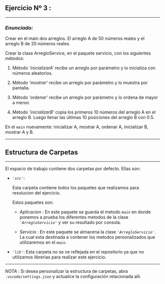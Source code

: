 ## Ejercicio Nº 3 :
----
### *Enunciado:*
<p> 
Crear en el main dos arreglos. El arreglo A de 50 números reales y el arreglo B de 20 números reales. 

Crear la clase ArregloService, en el paquete servicio, con los siguientes métodos:
</p>

1. Método *'inicializarA'* recibe un arreglo por parámetro y lo inicializa con números aleatorios.

2. Método *'mostrar'* recibe un arreglo por parámetro y lo muestra por pantalla.

3. Método *'ordenar'* recibe un arreglo por parámetro y lo ordena de mayor a menor.

4. Método *'inicializarB'* copia los primeros 10 números del arreglo A en el arreglo B. Luego llenar las últimas 10 posiciones del arreglo B con 0.5.

En el `main` nuevamente: inicializar A, mostrar A, ordenar A, inicializar B, mostrar A y B.

---
## Estructura de Carpetas
---
El espacio de trabajo contiene dos carpetas por defecto.
Ellas son:

+ *`'src'`*:
    <p>Esta carpeta contiene todos los paquetes que realizamos para resolucion del ejercicio.</p>

    Estos paquetes son:
    + *Aplicacion* : En este paquete se guarda el metodo *`main`* en donde ponemos a prueba los diferentes metodos de la clase *`'ArregloServicio'`* y ver su resultado por consola.

    + *Servicio* : En este paquete se almacena la clase *`'ArregloServicio'`*. La cual esta destinada a contener los metodos personalizados que utilizaremos en el *`main`*.



+ *`'lib'`*: Esta carpeta no se ve reflejada en el repositorio ya que no utilizamos librerias para realizar este ejercicio.

---

*NOTA* : Si desea personalizar la estructura de carpetas, abra `.vscode/settings.json` y actualice la configuración relacionada allí.


